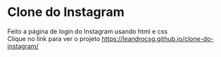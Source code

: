 # Clone do Instagram
Feito a página de login do Instagram usando html e css
<br/>
Clique no link para ver o projeto https://leandrocsg.github.io/clone-do-instagram/
